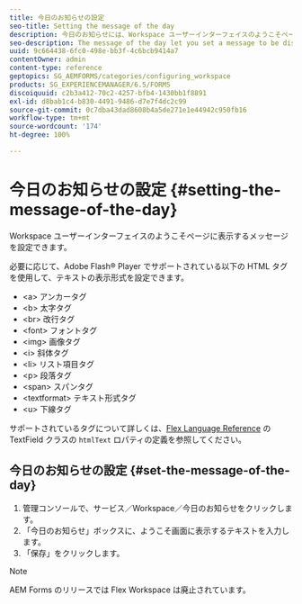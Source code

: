 ```yaml
---
title: 今日のお知らせの設定
seo-title: Setting the message of the day
description: 今日のお知らせには、Workspace ユーザーインターフェイスのようこそページに表示するメッセージを設定できます。
seo-description: The message of the day let you set a message to be displayed on the Welcome page in the Workspace user interface.
uuid: 9c664438-6fc0-498e-bb3f-4c6bcb9414a7
contentOwner: admin
content-type: reference
geptopics: SG_AEMFORMS/categories/configuring_workspace
products: SG_EXPERIENCEMANAGER/6.5/FORMS
discoiquuid: c2b3a412-70c2-4257-bfb4-1430bb1f8891
exl-id: d8bab1c4-b830-4491-9486-d7e7f4dc2c99
source-git-commit: 0c7dba43dad8608b4a5de271e1e44942c950fb16
workflow-type: tm+mt
source-wordcount: '174'
ht-degree: 100%

---
```


# 今日のお知らせの設定 {#setting-the-message-of-the-day}

Workspace ユーザーインターフェイスのようこそページに表示するメッセージを設定できます。

必要に応じて、Adobe Flash® Player でサポートされている以下の HTML タグを使用して、テキストの表示形式を設定できます。

* &lt;a> アンカータグ
* &lt;b> 太字タグ
* &lt;br> 改行タグ
* &lt;font> フォントタグ
* &lt;img> 画像タグ
* &lt;i> 斜体タグ
* &lt;li> リスト項目タグ
* &lt;p> 段落タグ
* &lt;span> スパンタグ
* &lt;textformat> テキスト形式タグ
* &lt;u> 下線タグ

サポートされているタグについて詳しくは、[Flex Language Reference](https://flex.apache.org/) の TextField クラスの `htmlText` ロパティの定義を参照してください。

## 今日のお知らせの設定 {#set-the-message-of-the-day}

1. 管理コンソールで、サービス／Workspace／今日のお知らせをクリックします。
1. 「今日のお知らせ」ボックスに、ようこそ画面に表示するテキストを入力します。
1. 「保存」をクリックします。

>[!NOTE]
>
>AEM Forms のリリースでは Flex Workspace は廃止されています。
